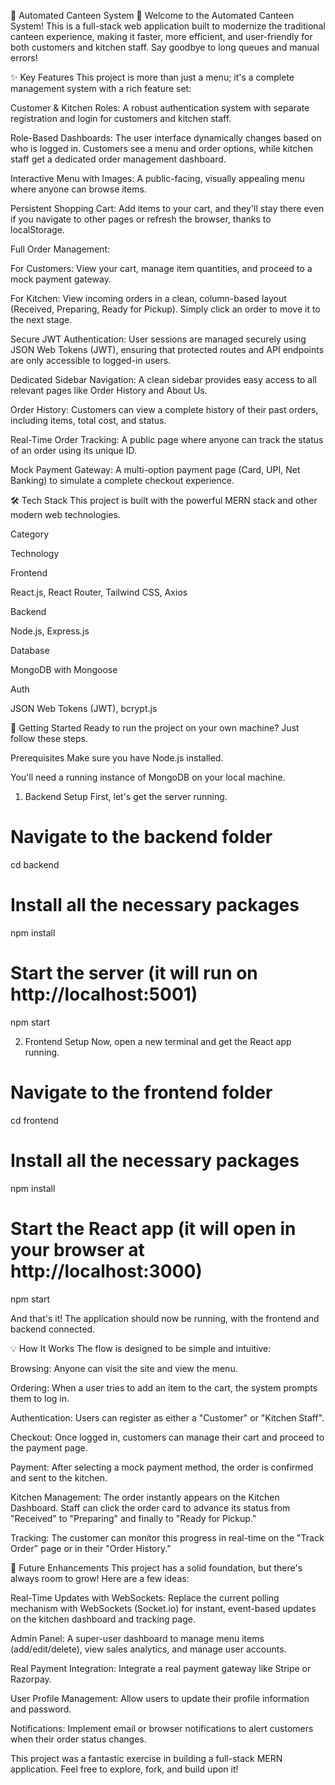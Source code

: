 🍔 Automated Canteen System 🍕
Welcome to the Automated Canteen System! This is a full-stack web application built to modernize the traditional canteen experience, making it faster, more efficient, and user-friendly for both customers and kitchen staff. Say goodbye to long queues and manual errors!

✨ Key Features
This project is more than just a menu; it's a complete management system with a rich feature set:

Customer & Kitchen Roles: A robust authentication system with separate registration and login for customers and kitchen staff.

Role-Based Dashboards: The user interface dynamically changes based on who is logged in. Customers see a menu and order options, while kitchen staff get a dedicated order management dashboard.

Interactive Menu with Images: A public-facing, visually appealing menu where anyone can browse items.

Persistent Shopping Cart: Add items to your cart, and they'll stay there even if you navigate to other pages or refresh the browser, thanks to localStorage.

Full Order Management:

For Customers: View your cart, manage item quantities, and proceed to a mock payment gateway.

For Kitchen: View incoming orders in a clean, column-based layout (Received, Preparing, Ready for Pickup). Simply click an order to move it to the next stage.

Secure JWT Authentication: User sessions are managed securely using JSON Web Tokens (JWT), ensuring that protected routes and API endpoints are only accessible to logged-in users.

Dedicated Sidebar Navigation: A clean sidebar provides easy access to all relevant pages like Order History and About Us.

Order History: Customers can view a complete history of their past orders, including items, total cost, and status.

Real-Time Order Tracking: A public page where anyone can track the status of an order using its unique ID.

Mock Payment Gateway: A multi-option payment page (Card, UPI, Net Banking) to simulate a complete checkout experience.

🛠️ Tech Stack
This project is built with the powerful MERN stack and other modern web technologies.

Category

Technology

Frontend

React.js, React Router, Tailwind CSS, Axios

Backend

Node.js, Express.js

Database

MongoDB with Mongoose

Auth

JSON Web Tokens (JWT), bcrypt.js

🚀 Getting Started
Ready to run the project on your own machine? Just follow these steps.

Prerequisites
Make sure you have Node.js installed.

You'll need a running instance of MongoDB on your local machine.

1. Backend Setup
First, let's get the server running.

# Navigate to the backend folder
cd backend

# Install all the necessary packages
npm install

# Start the server (it will run on http://localhost:5001)
npm start

2. Frontend Setup
Now, open a new terminal and get the React app running.

# Navigate to the frontend folder
cd frontend

# Install all the necessary packages
npm install

# Start the React app (it will open in your browser at http://localhost:3000)
npm start

And that's it! The application should now be running, with the frontend and backend connected.

💡 How It Works
The flow is designed to be simple and intuitive:

Browsing: Anyone can visit the site and view the menu.

Ordering: When a user tries to add an item to the cart, the system prompts them to log in.

Authentication: Users can register as either a "Customer" or "Kitchen Staff".

Checkout: Once logged in, customers can manage their cart and proceed to the payment page.

Payment: After selecting a mock payment method, the order is confirmed and sent to the kitchen.

Kitchen Management: The order instantly appears on the Kitchen Dashboard. Staff can click the order card to advance its status from "Received" to "Preparing" and finally to "Ready for Pickup."

Tracking: The customer can monitor this progress in real-time on the "Track Order" page or in their "Order History."

🔮 Future Enhancements
This project has a solid foundation, but there's always room to grow! Here are a few ideas:

Real-Time Updates with WebSockets: Replace the current polling mechanism with WebSockets (Socket.io) for instant, event-based updates on the kitchen dashboard and tracking page.

Admin Panel: A super-user dashboard to manage menu items (add/edit/delete), view sales analytics, and manage user accounts.

Real Payment Integration: Integrate a real payment gateway like Stripe or Razorpay.

User Profile Management: Allow users to update their profile information and password.

Notifications: Implement email or browser notifications to alert customers when their order status changes.

This project was a fantastic exercise in building a full-stack MERN application. Feel free to explore, fork, and build upon it!
